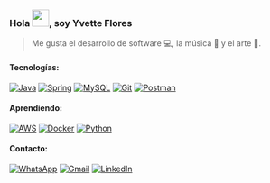 ### Hola <img src="https://user-images.githubusercontent.com/42378118/110234147-e3259600-7f4e-11eb-95be-0c4047144dea.gif" width="30">, soy Yvette Flores

> Me gusta el desarrollo de software 💻, la música 🎸 y el arte 🎨.

#### Tecnologías:
[![Java](https://img.shields.io/badge/Java-007396?style=for-the-badge&logo=java&logoColor=white&labelColor=101010)]()
[![Spring](https://img.shields.io/badge/-Spring-6DB33F?logo=spring&logoColor=white&style=for-the-badge)]()
[![MySQL](https://img.shields.io/badge/-MySql-4479A1?logo=mysql&logoColor=white&style=for-the-badge)]()
[![Git](https://img.shields.io/badge/-git-F05032?logo=git&logoColor=white&style=for-the-badge)]()
[![Postman](https://img.shields.io/badge/-postman-FF6C37?logo=postman&logoColor=white&style=for-the-badge)]()

#### Aprendiendo:
[![AWS](https://img.shields.io/badge/-AWS-232F3E?logo=amazon-aws&logoColor=white&style=for-the-badge)]()
[![Docker](https://img.shields.io/badge/-Docker-2496ED?logo=docker&logoColor=white&style=for-the-badge)]()
[![Python](https://img.shields.io/badge/-Python-F9DC3E?logo=python&logoColor=white&style=for-the-badge)]()

#### Contacto:
[![WhatsApp](https://img.shields.io/badge/-25D366?logo=whatsapp&logoColor=white&style=for-the-badge)](https://wa.me/51912813114)
[![Gmail](https://img.shields.io/badge/-EA4335?logo=gmail&logoColor=white&style=for-the-badge)](mailto:yvettefloresc29@gmail.com)
[![LinkedIn](https://img.shields.io/badge/-0A66C2?logo=linkedin&logoColor=white&style=for-the-badge)](https://www.linkedin.com/in/yvette-flores-castillo-1859352b0/)

<!--
**YvetteFC/YvetteFC** is a ✨ _special_ ✨ repository because its `README.md` (this file) appears on your GitHub profile.

Here are some ideas to get you started:

- 🔭 I’m currently working on ...
- 🌱 I’m currently learning ...
- 👯 I’m looking to collaborate on ...
- 🤔 I’m looking for help with ...
- 💬 Ask me about ...
- 📫 How to reach me: ...
- 😄 Pronouns: ...
- ⚡ Fun fact: ...
-->
